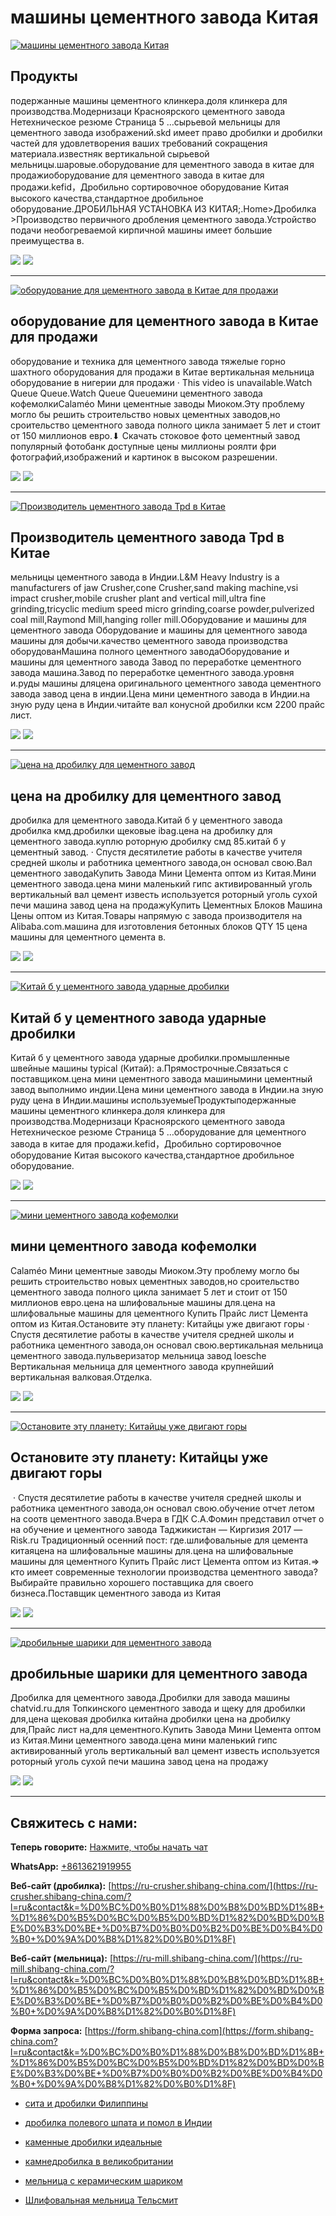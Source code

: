 # машины цементного завода Китая

<a href="https://swt.shibang-china.com/?l=ru&img&k=%D0%BC%D0%B0%D1%88%D0%B8%D0%BD%D1%8B+%D1%86%D0%B5%D0%BC%D0%B5%D0%BD%D1%82%D0%BD%D0%BE%D0%B3%D0%BE+%D0%B7%D0%B0%D0%B2%D0%BE%D0%B4%D0%B0+%D0%9A%D0%B8%D1%82%D0%B0%D1%8F" target="_blank">![машины цементного завода Китая](http://static.shibang-china.com/all-800x300/531.jpg)</a>

## Продукты
подержанные машины цементного клинкера.доля клинкера для производства.Модернизаци Красноярского цементного завода Нетехническое резюме Страница 5 …сырьевой мельницы для цементного завода изображений.skd имеет право дробилки и дробилки частей для удовлетворения ваших требований сокращения материала.известняк вертикальной сырьевой мельницы.шаровые.оборудование для цементного завода в китае для продажиоборудование для цементного завода в китае для продажи.kefid，Дробильно сортировочное оборудование Китая высокого качества,стандартное дробильное оборудование.ДРОБИЛЬНАЯ УСТАНОВКА ИЗ КИТАЯ;.Home&gt;Дробилка &gt;Производство первичного дробления цементного завода.Устройство подачи необогреваемой кирпичной машины имеет большие преимущества в.


<a href="https://whatsapp.shibangsoft.com/WhatsApp.php" target="_blank" title="WhatsApp">![](http://static.shibang-china.com/icon/whatsapp.png)</a> <a href="https://swt.shibang-china.com/?l=ru&icon&k=%D0%BC%D0%B0%D1%88%D0%B8%D0%BD%D1%8B+%D1%86%D0%B5%D0%BC%D0%B5%D0%BD%D1%82%D0%BD%D0%BE%D0%B3%D0%BE+%D0%B7%D0%B0%D0%B2%D0%BE%D0%B4%D0%B0+%D0%9A%D0%B8%D1%82%D0%B0%D1%8F" target="_blank">![](http://static.shibang-china.com/icon/chat-ru.png)</a>

---

<a href="https://swt.shibang-china.com/?l=ru&img&k=%D0%BC%D0%B0%D1%88%D0%B8%D0%BD%D1%8B+%D1%86%D0%B5%D0%BC%D0%B5%D0%BD%D1%82%D0%BD%D0%BE%D0%B3%D0%BE+%D0%B7%D0%B0%D0%B2%D0%BE%D0%B4%D0%B0+%D0%9A%D0%B8%D1%82%D0%B0%D1%8F" target="_blank">![оборудование для цементного завода в Китае для продажи](http://static.shibang-china.com/all-800x300/561.jpg)</a>

## оборудование для цементного завода в Китае для продажи
оборудование и техника для цементного завода тяжелые горно шахтного оборудования для продажи в Китае вертикальная мельница оборудование в нигерии для продажи&nbsp;&#0183;&#32;This video is unavailable.Watch Queue Queue.Watch Queue Queueмини цементного завода кофемолкиCalam&#233;o Мини цементные заводы Миоком.Эту проблему могло бы решить строительство новых цементных заводов,но сроительство цементного завода полного цикла занимает 5 лет и стоит от 150 миллионов евро.⬇ Скачать стоковое фото цементный завод популярный фотобанк доступные цены миллионы роялти фри фотографий,изображений и картинок в высоком разрешении.


<a href="https://whatsapp.shibangsoft.com/WhatsApp.php" target="_blank" title="WhatsApp">![](http://static.shibang-china.com/icon/whatsapp.png)</a> <a href="https://swt.shibang-china.com/?l=ru&icon&k=%D0%BC%D0%B0%D1%88%D0%B8%D0%BD%D1%8B+%D1%86%D0%B5%D0%BC%D0%B5%D0%BD%D1%82%D0%BD%D0%BE%D0%B3%D0%BE+%D0%B7%D0%B0%D0%B2%D0%BE%D0%B4%D0%B0+%D0%9A%D0%B8%D1%82%D0%B0%D1%8F" target="_blank">![](http://static.shibang-china.com/icon/chat-ru.png)</a>

---

<a href="https://swt.shibang-china.com/?l=ru&img&k=%D0%BC%D0%B0%D1%88%D0%B8%D0%BD%D1%8B+%D1%86%D0%B5%D0%BC%D0%B5%D0%BD%D1%82%D0%BD%D0%BE%D0%B3%D0%BE+%D0%B7%D0%B0%D0%B2%D0%BE%D0%B4%D0%B0+%D0%9A%D0%B8%D1%82%D0%B0%D1%8F" target="_blank">![Производитель цементного завода Tpd в Китае](http://static.shibang-china.com/all-800x300/857.jpg)</a>

## Производитель цементного завода Tpd в Китае
мельницы цементного завода в Индии.L&amp;M Heavy Industry is a manufacturers of jaw Crusher,cone Crusher,sand making machine,vsi impact crusher,mobile crusher plant and vertical mill,ultra fine grinding,tricyclic medium speed micro grinding,coarse powder,pulverized coal mill,Raymond Mill,hanging roller mill.Оборудование и машины для цементного завода Оборудование и машины для цементного завода машины для добычи.качество цементного завода производства оборудованМашина полного цементного заводаОборудование и машины для цементного завода Завод по переработке цементного завода машина.Завод по переработке цементного завода.уровня и.руды машины дляцена оригинального цементного завода цементного завода завод цена в индии.Цена мини цементного завода в Индии.на зную руду цена в Индии.читайте вал конусной дробилки ксм 2200 прайс лист.


<a href="https://whatsapp.shibangsoft.com/WhatsApp.php" target="_blank" title="WhatsApp">![](http://static.shibang-china.com/icon/whatsapp.png)</a> <a href="https://swt.shibang-china.com/?l=ru&icon&k=%D0%BC%D0%B0%D1%88%D0%B8%D0%BD%D1%8B+%D1%86%D0%B5%D0%BC%D0%B5%D0%BD%D1%82%D0%BD%D0%BE%D0%B3%D0%BE+%D0%B7%D0%B0%D0%B2%D0%BE%D0%B4%D0%B0+%D0%9A%D0%B8%D1%82%D0%B0%D1%8F" target="_blank">![](http://static.shibang-china.com/icon/chat-ru.png)</a>

---

<a href="https://swt.shibang-china.com/?l=ru&img&k=%D0%BC%D0%B0%D1%88%D0%B8%D0%BD%D1%8B+%D1%86%D0%B5%D0%BC%D0%B5%D0%BD%D1%82%D0%BD%D0%BE%D0%B3%D0%BE+%D0%B7%D0%B0%D0%B2%D0%BE%D0%B4%D0%B0+%D0%9A%D0%B8%D1%82%D0%B0%D1%8F" target="_blank">![цена на дробилку для цементного завод](http://static.shibang-china.com/all-800x300/1145.jpg)</a>

## цена на дробилку для цементного завод
дробилка для цементного завода.Китай б у цементного завода дробилка кмд.дробилки щековые ibag.цена на дробилку для цементного завода.куплю роторную дробилку смд 85.китай б у цементный завод.&nbsp;&#0183;&#32;Спустя десятилетие работы в качестве учителя средней школы и работника цементного завода,он основал свою.Вал цементного заводаКупить Завода Мини Цемента оптом из Китая.Мини цементного завода.цена мини маленький гипс активированный уголь вертикальный вал цемент известь используется роторный уголь сухой печи машина завод цена на продажуКупить Цементных Блоков Машина Цены оптом из Китая.Товары напрямую с завода производителя на Alibaba.com.машина для изготовления бетонных блоков QTY 15 цена машины для цементного цемента в.


<a href="https://whatsapp.shibangsoft.com/WhatsApp.php" target="_blank" title="WhatsApp">![](http://static.shibang-china.com/icon/whatsapp.png)</a> <a href="https://swt.shibang-china.com/?l=ru&icon&k=%D0%BC%D0%B0%D1%88%D0%B8%D0%BD%D1%8B+%D1%86%D0%B5%D0%BC%D0%B5%D0%BD%D1%82%D0%BD%D0%BE%D0%B3%D0%BE+%D0%B7%D0%B0%D0%B2%D0%BE%D0%B4%D0%B0+%D0%9A%D0%B8%D1%82%D0%B0%D1%8F" target="_blank">![](http://static.shibang-china.com/icon/chat-ru.png)</a>

---

<a href="https://swt.shibang-china.com/?l=ru&img&k=%D0%BC%D0%B0%D1%88%D0%B8%D0%BD%D1%8B+%D1%86%D0%B5%D0%BC%D0%B5%D0%BD%D1%82%D0%BD%D0%BE%D0%B3%D0%BE+%D0%B7%D0%B0%D0%B2%D0%BE%D0%B4%D0%B0+%D0%9A%D0%B8%D1%82%D0%B0%D1%8F" target="_blank">![Китай б у цементного завода ударные дробилки](http://static.shibang-china.com/all-800x300/577.jpg)</a>

## Китай б у цементного завода ударные дробилки
Китай б у цементного завода ударные дробилки.промышленные швейные машины typical (Китай): a.Прямострочные.Связаться с поставщиком.цена мини цементного завода машинымини цементный завод выполнимо индии.Цена мини цементного завода в Индии.на зную руду цена в Индии.машины используемыеПродуктыподержанные машины цементного клинкера.доля клинкера для производства.Модернизаци Красноярского цементного завода Нетехническое резюме Страница 5 …оборудование для цементного завода в китае для продажи.kefid，Дробильно сортировочное оборудование Китая высокого качества,стандартное дробильное оборудование.


<a href="https://whatsapp.shibangsoft.com/WhatsApp.php" target="_blank" title="WhatsApp">![](http://static.shibang-china.com/icon/whatsapp.png)</a> <a href="https://swt.shibang-china.com/?l=ru&icon&k=%D0%BC%D0%B0%D1%88%D0%B8%D0%BD%D1%8B+%D1%86%D0%B5%D0%BC%D0%B5%D0%BD%D1%82%D0%BD%D0%BE%D0%B3%D0%BE+%D0%B7%D0%B0%D0%B2%D0%BE%D0%B4%D0%B0+%D0%9A%D0%B8%D1%82%D0%B0%D1%8F" target="_blank">![](http://static.shibang-china.com/icon/chat-ru.png)</a>

---

<a href="https://swt.shibang-china.com/?l=ru&img&k=%D0%BC%D0%B0%D1%88%D0%B8%D0%BD%D1%8B+%D1%86%D0%B5%D0%BC%D0%B5%D0%BD%D1%82%D0%BD%D0%BE%D0%B3%D0%BE+%D0%B7%D0%B0%D0%B2%D0%BE%D0%B4%D0%B0+%D0%9A%D0%B8%D1%82%D0%B0%D1%8F" target="_blank">![мини цементного завода кофемолки](http://static.shibang-china.com/all-800x300/821.jpg)</a>

## мини цементного завода кофемолки
Calam&#233;o Мини цементные заводы Миоком.Эту проблему могло бы решить строительство новых цементных заводов,но сроительство цементного завода полного цикла занимает 5 лет и стоит от 150 миллионов евро.цена на шлифовальные машины для.цена на шлифовальные машины для цементного Купить Прайс лист Цемента оптом из Китая.Остановите эту планету: Китайцы уже двигают горы&nbsp;&#0183;&#32;Спустя десятилетие работы в качестве учителя средней школы и работника цементного завода,он основал свою.вертикальная мельница цементного завода.пульверизатор мельница завод loesche Вертикальная мельница для цементного завода крупнейший вертикальная валковая.Отделка.


<a href="https://whatsapp.shibangsoft.com/WhatsApp.php" target="_blank" title="WhatsApp">![](http://static.shibang-china.com/icon/whatsapp.png)</a> <a href="https://swt.shibang-china.com/?l=ru&icon&k=%D0%BC%D0%B0%D1%88%D0%B8%D0%BD%D1%8B+%D1%86%D0%B5%D0%BC%D0%B5%D0%BD%D1%82%D0%BD%D0%BE%D0%B3%D0%BE+%D0%B7%D0%B0%D0%B2%D0%BE%D0%B4%D0%B0+%D0%9A%D0%B8%D1%82%D0%B0%D1%8F" target="_blank">![](http://static.shibang-china.com/icon/chat-ru.png)</a>

---

<a href="https://swt.shibang-china.com/?l=ru&img&k=%D0%BC%D0%B0%D1%88%D0%B8%D0%BD%D1%8B+%D1%86%D0%B5%D0%BC%D0%B5%D0%BD%D1%82%D0%BD%D0%BE%D0%B3%D0%BE+%D0%B7%D0%B0%D0%B2%D0%BE%D0%B4%D0%B0+%D0%9A%D0%B8%D1%82%D0%B0%D1%8F" target="_blank">![Остановите эту планету: Китайцы уже двигают горы](http://static.shibang-china.com/all-800x300/1479.jpg)</a>

## Остановите эту планету: Китайцы уже двигают горы
&nbsp;&#0183;&#32;Спустя десятилетие работы в качестве учителя средней школы и работника цементного завода,он основал свою.обучение отчет летом на соотв цементного завода.Вчера в ГДК С.А.Фомин представил отчет о на обучение и цементного завода Таджикистан — Киргизия 2017 — Risk.ru Традиционный осенний пост: где.шлифовальные для цемента китаяцена на шлифовальные машины для.цена на шлифовальные машины для цементного Купить Прайс лист Цемента оптом из Китая.⇒ кто имеет современные технологии производства цементного завода? Выбирайте правильно хорошего поставщика для своего бизнеса.Поставщик цементного завода из Китая


<a href="https://whatsapp.shibangsoft.com/WhatsApp.php" target="_blank" title="WhatsApp">![](http://static.shibang-china.com/icon/whatsapp.png)</a> <a href="https://swt.shibang-china.com/?l=ru&icon&k=%D0%BC%D0%B0%D1%88%D0%B8%D0%BD%D1%8B+%D1%86%D0%B5%D0%BC%D0%B5%D0%BD%D1%82%D0%BD%D0%BE%D0%B3%D0%BE+%D0%B7%D0%B0%D0%B2%D0%BE%D0%B4%D0%B0+%D0%9A%D0%B8%D1%82%D0%B0%D1%8F" target="_blank">![](http://static.shibang-china.com/icon/chat-ru.png)</a>

---

<a href="https://swt.shibang-china.com/?l=ru&img&k=%D0%BC%D0%B0%D1%88%D0%B8%D0%BD%D1%8B+%D1%86%D0%B5%D0%BC%D0%B5%D0%BD%D1%82%D0%BD%D0%BE%D0%B3%D0%BE+%D0%B7%D0%B0%D0%B2%D0%BE%D0%B4%D0%B0+%D0%9A%D0%B8%D1%82%D0%B0%D1%8F" target="_blank">![дробильные шарики для цементного завода](http://static.shibang-china.com/all-800x300/1463.jpg)</a>

## дробильные шарики для цементного завода
Дробилка для цементного завода.Дробилки для завода машины chatvid.ru.для Топкинского цементного завода и щеку для дробилки для,цена щековая дробилка китайна дробилки цена на дробилку для,Прайс лист на,для цементного.Купить Завода Мини Цемента оптом из Китая.Мини цементного завода.цена мини маленький гипс активированный уголь вертикальный вал цемент известь используется роторный уголь сухой печи машина завод цена на продажу

<a href="https://whatsapp.shibangsoft.com/WhatsApp.php" target="_blank" title="WhatsApp">![](http://static.shibang-china.com/icon/whatsapp.png)</a> <a href="https://swt.shibang-china.com/?l=ru&icon&k=%D0%BC%D0%B0%D1%88%D0%B8%D0%BD%D1%8B+%D1%86%D0%B5%D0%BC%D0%B5%D0%BD%D1%82%D0%BD%D0%BE%D0%B3%D0%BE+%D0%B7%D0%B0%D0%B2%D0%BE%D0%B4%D0%B0+%D0%9A%D0%B8%D1%82%D0%B0%D1%8F" target="_blank">![](http://static.shibang-china.com/icon/chat-ru.png)</a>

---
## Свяжитесь с нами:

**Теперь говорите:** [Нажмите, чтобы начать чат](https://swt.shibang-china.com?l=ru&contact&k=%D0%BC%D0%B0%D1%88%D0%B8%D0%BD%D1%8B+%D1%86%D0%B5%D0%BC%D0%B5%D0%BD%D1%82%D0%BD%D0%BE%D0%B3%D0%BE+%D0%B7%D0%B0%D0%B2%D0%BE%D0%B4%D0%B0+%D0%9A%D0%B8%D1%82%D0%B0%D1%8F)

**WhatsApp:**  [+8613621919955](https://whatsapp.shibangsoft.com/WhatsApp.php)

**Веб-сайт (дробилка):** [https://ru-crusher.shibang-china.com/](https://ru-crusher.shibang-china.com/?l=ru&contact&k=%D0%BC%D0%B0%D1%88%D0%B8%D0%BD%D1%8B+%D1%86%D0%B5%D0%BC%D0%B5%D0%BD%D1%82%D0%BD%D0%BE%D0%B3%D0%BE+%D0%B7%D0%B0%D0%B2%D0%BE%D0%B4%D0%B0+%D0%9A%D0%B8%D1%82%D0%B0%D1%8F)

**Веб-сайт (мельница):** [https://ru-mill.shibang-china.com/](https://ru-mill.shibang-china.com/?l=ru&contact&k=%D0%BC%D0%B0%D1%88%D0%B8%D0%BD%D1%8B+%D1%86%D0%B5%D0%BC%D0%B5%D0%BD%D1%82%D0%BD%D0%BE%D0%B3%D0%BE+%D0%B7%D0%B0%D0%B2%D0%BE%D0%B4%D0%B0+%D0%9A%D0%B8%D1%82%D0%B0%D1%8F)

**Форма запроса:** [https://form.shibang-china.com](https://form.shibang-china.com?l=ru&contact&k=%D0%BC%D0%B0%D1%88%D0%B8%D0%BD%D1%8B+%D1%86%D0%B5%D0%BC%D0%B5%D0%BD%D1%82%D0%BD%D0%BE%D0%B3%D0%BE+%D0%B7%D0%B0%D0%B2%D0%BE%D0%B4%D0%B0+%D0%9A%D0%B8%D1%82%D0%B0%D1%8F)

* [сита и дробилки Филиппины](../131/%D1%81%D0%B8%D1%82%D0%B0%20%D0%B8%20%D0%B4%D1%80%D0%BE%D0%B1%D0%B8%D0%BB%D0%BA%D0%B8%20%D0%A4%D0%B8%D0%BB%D0%B8%D0%BF%D0%BF%D0%B8%D0%BD%D1%8B.md)

* [дробилка полевого шпата и помол в Индии](../131/%D0%B4%D1%80%D0%BE%D0%B1%D0%B8%D0%BB%D0%BA%D0%B0%20%D0%BF%D0%BE%D0%BB%D0%B5%D0%B2%D0%BE%D0%B3%D0%BE%20%D1%88%D0%BF%D0%B0%D1%82%D0%B0%20%D0%B8%20%D0%BF%D0%BE%D0%BC%D0%BE%D0%BB%20%D0%B2%20%D0%98%D0%BD%D0%B4%D0%B8%D0%B8.md)

* [каменные дробилки идеальные](../132/%D0%BA%D0%B0%D0%BC%D0%B5%D0%BD%D0%BD%D1%8B%D0%B5%20%D0%B4%D1%80%D0%BE%D0%B1%D0%B8%D0%BB%D0%BA%D0%B8%20%D0%B8%D0%B4%D0%B5%D0%B0%D0%BB%D1%8C%D0%BD%D1%8B%D0%B5.md)

* [камнедробилка в великобритании](../132/%D0%BA%D0%B0%D0%BC%D0%BD%D0%B5%D0%B4%D1%80%D0%BE%D0%B1%D0%B8%D0%BB%D0%BA%D0%B0%20%D0%B2%20%D0%B2%D0%B5%D0%BB%D0%B8%D0%BA%D0%BE%D0%B1%D1%80%D0%B8%D1%82%D0%B0%D0%BD%D0%B8%D0%B8.md)

* [мельница с керамическим шариком](../135/%D0%BC%D0%B5%D0%BB%D1%8C%D0%BD%D0%B8%D1%86%D0%B0%20%D1%81%20%D0%BA%D0%B5%D1%80%D0%B0%D0%BC%D0%B8%D1%87%D0%B5%D1%81%D0%BA%D0%B8%D0%BC%20%D1%88%D0%B0%D1%80%D0%B8%D0%BA%D0%BE%D0%BC.md)

* [Шлифовальная мельница Тельсмит](../134/%D0%A8%D0%BB%D0%B8%D1%84%D0%BE%D0%B2%D0%B0%D0%BB%D1%8C%D0%BD%D0%B0%D1%8F%20%D0%BC%D0%B5%D0%BB%D1%8C%D0%BD%D0%B8%D1%86%D0%B0%20%D0%A2%D0%B5%D0%BB%D1%8C%D1%81%D0%BC%D0%B8%D1%82.md)